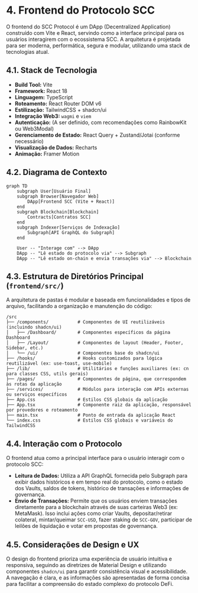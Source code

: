 # 4. Frontend do Protocolo SCC

O frontend do SCC Protocol é um DApp (Decentralized Application) construído com Vite e React, servindo como a interface principal para os usuários interagirem com o ecossistema SCC. A arquitetura é projetada para ser moderna, performática, segura e modular, utilizando uma stack de tecnologias atual.

## 4.1. Stack de Tecnologia

*   **Build Tool:** Vite
*   **Framework:** React 18
*   **Linguagem:** TypeScript
*   **Roteamento:** React Router DOM v6
*   **Estilização:** TailwindCSS + shadcn/ui
*   **Integração Web3:** `wagmi` e `viem`
*   **Autenticação:** (A ser definido, com recomendações como RainbowKit ou Web3Modal)
*   **Gerenciamento de Estado:** React Query + Zustand/Jotai (conforme necessário)
*   **Visualização de Dados:** Recharts
*   **Animação:** Framer Motion

## 4.2. Diagrama de Contexto

```mermaid
graph TD
    subgraph User[Usuário Final]
    subgraph Browser[Navegador Web]
        DApp[Frontend SCC (Vite + React)]
    end
    subgraph Blockchain[Blockchain]
        Contracts[Contratos SCC]
    end
    subgraph Indexer[Serviços de Indexação]
        Subgraph[API GraphQL do Subgraph]
    end

    User -- "Interage com" --> DApp
    DApp -- "Lê estado do protocolo via" --> Subgraph
    DApp -- "Lê estado on-chain e envia transações via" --> Blockchain
```

## 4.3. Estrutura de Diretórios Principal (`frontend/src/`)

A arquitetura de pastas é modular e baseada em funcionalidades e tipos de arquivo, facilitando a organização e manutenção do código:

```
/src
├── /components/           # Componentes de UI reutilizáveis (incluindo shadcn/ui)
│   ├── /Dashboard/        # Componentes específicos da página Dashboard
│   ├── /Layout/           # Componentes de layout (Header, Footer, Sidebar, etc.)
│   └── /ui/               # Componentes base do shadcn/ui
├── /hooks/                # Hooks customizados para lógica reutilizável (ex: use-toast, use-mobile)
├── /lib/                  # Utilitários e funções auxiliares (ex: cn para classes CSS, utils gerais)
├── /pages/                # Componentes de página, que correspondem às rotas da aplicação
├── /services/             # Módulos para interação com APIs externas ou serviços específicos
├── App.css                # Estilos CSS globais da aplicação
├── App.tsx                # Componente raiz da aplicação, responsável por provedores e roteamento
├── main.tsx               # Ponto de entrada da aplicação React
└── index.css              # Estilos CSS globais e variáveis do TailwindCSS
```

## 4.4. Interação com o Protocolo

O frontend atua como a principal interface para o usuário interagir com o protocolo SCC:

*   **Leitura de Dados:** Utiliza a API GraphQL fornecida pelo Subgraph para exibir dados históricos e em tempo real do protocolo, como o estado dos Vaults, saldos de tokens, histórico de transações e informações de governança.
*   **Envio de Transações:** Permite que os usuários enviem transações diretamente para a blockchain através de suas carteiras Web3 (ex: MetaMask). Isso inclui ações como criar Vaults, depositar/retirar colateral, mintar/queimar `SCC-USD`, fazer staking de `SCC-GOV`, participar de leilões de liquidação e votar em propostas de governança.

## 4.5. Considerações de Design e UX

O design do frontend prioriza uma experiência de usuário intuitiva e responsiva, seguindo as diretrizes de Material Design e utilizando componentes `shadcn/ui` para garantir consistência visual e acessibilidade. A navegação é clara, e as informações são apresentadas de forma concisa para facilitar a compreensão do estado complexo do protocolo DeFi.
